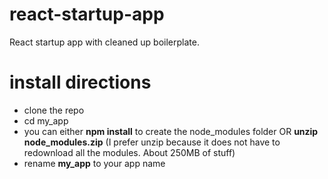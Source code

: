 # react-startup-app
React startup app with cleaned up boilerplate.

# install directions
- clone the repo
- cd my_app
- you can either __npm install__ to create the node_modules folder OR __unzip node_modules.zip__ (I prefer unzip because it does not have to redownload all the modules. About 250MB of stuff)
- rename __my_app__ to your app name

